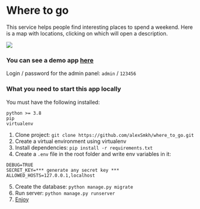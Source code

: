 # Where to go

This service helps people find interesting places to spend a weekend. Here is a map with locations, clicking on which will open a description.

![](sample.gif)

### You can see a demo app [here](https://alexsmkh.pythonanywhere.com/)
Login / password for the admin panel: `admin` / `123456`
    

### What you need to start this app locally
You must have the following installed:
```text
python >= 3.8
pip
virtualenv
```

1. Clone project: `git clone https://github.com/alexSmkh/where_to_go.git`
2. Create a virtual environment using virtualenv
3. Install dependencies: `pip install -r requirements.txt`
4. Create a `.env` file in the root folder and write env variables in it:
```text
DEBUG=TRUE
SECRET_KEY=*** generate any secret key ***
ALLOWED_HOSTS=127.0.0.1,localhost
```
5. Create the database: `python manage.py migrate`
6. Run server: `python manage.py runserver`
7. [Enjoy](http://127.0.0.1:8000)

    